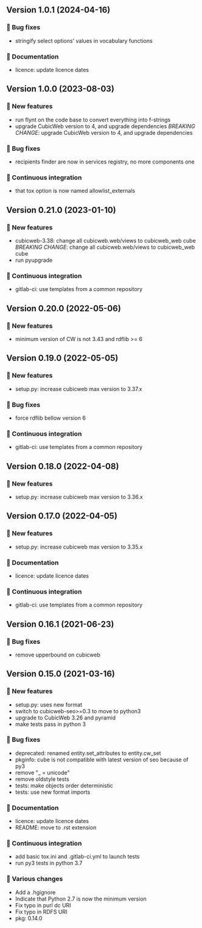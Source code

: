 ## Version 1.0.1 (2024-04-16)
### 👷 Bug fixes

- stringify select options' values in vocabulary functions

### 📝 Documentation

- licence: update licence dates

## Version 1.0.0 (2023-08-03)
### 🎉 New features

- run flynt on the code base to convert everything into f-strings
- upgrade CubicWeb version to 4, and upgrade dependencies
  *BREAKING CHANGE*: upgrade CubicWeb version to 4, and upgrade dependencies

### 👷 Bug fixes

- recipients finder are now in services registry, no more components one

### 🤖 Continuous integration

- that tox option is now named allowlist_externals

## Version 0.21.0 (2023-01-10)
### 🎉 New features

- cubicweb-3.38: change all cubicweb.web/views to cubicweb_web cube
  *BREAKING CHANGE*: change all cubicweb.web/views to cubicweb_web cube
- run pyupgrade

### 🤖 Continuous integration

- gitlab-ci: use templates from a common repository

## Version 0.20.0 (2022-05-06)
### 🎉 New features

- minimum version of CW is not 3.43 and rdflib >= 6

## Version 0.19.0 (2022-05-05)
### 🎉 New features

- setup.py: increase cubicweb max version to 3.37.x

### 👷 Bug fixes

- force rdflib bellow version 6

### 🤖 Continuous integration

- gitlab-ci: use templates from a common repository

## Version 0.18.0 (2022-04-08)
### 🎉 New features

- setup.py: increase cubicweb max version to 3.36.x

## Version 0.17.0 (2022-04-05)
### 🎉 New features

- setup.py: increase cubicweb max version to 3.35.x

### 📝 Documentation

- licence: update licence dates

### 🤖 Continuous integration

- gitlab-ci: use templates from a common repository

## Version 0.16.1 (2021-06-23)
### 👷 Bug fixes

- remove upperbound on cubicweb


## Version 0.15.0 (2021-03-16)
### 🎉 New features

- setup.py: uses new format
- switch to cubicweb-seo>=0.3 to move to python3
- upgrade to CubicWeb 3.26 and pyramid
- make tests pass in python 3

### 👷 Bug fixes

- deprecated: renamed entity.set_attributes to entity.cw_set
- pkginfo: cube is not compatible with latest version of seo because of py3
- remove "_ = unicode"
- remove oldstyle tests
- tests: make objects order deterministic
- tests: use new format imports

### 📝 Documentation

- licence: update licence dates
- README: move to .rst extension

### 🤖 Continuous integration

- add basic tox.ini and .gitlab-ci.yml to launch tests
- run py3 tests in python 3.7

### 🤷 Various changes

- Add a .hgignore
- Indicate that Python 2.7 is now the minimum version
- Fix typo in purl dc URI
- Fix typo in RDFS URI
- pkg: 0.14.0
